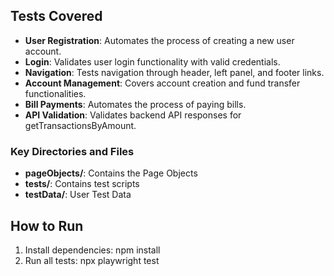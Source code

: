 ## Tests Covered

- **User Registration**: Automates the process of creating a new user account.
- **Login**: Validates user login functionality with valid credentials.
- **Navigation**: Tests navigation through header, left panel, and footer links.
- **Account Management**: Covers account creation and fund transfer functionalities.
- **Bill Payments**: Automates the process of paying bills.
- **API Validation**: Validates backend API responses for getTransactionsByAmount.

### Key Directories and Files

- **pageObjects/**: Contains the Page Objects
- **tests/**: Contains test scripts
- **testData/**: User Test Data

## How to Run

1. Install dependencies:
   npm install
2. Run all tests:
   npx playwright test